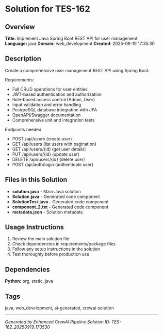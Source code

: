 # Solution for TES-162

## Overview
**Title:** Implement Java Spring Boot REST API for user management
**Language:** java
**Domain:** web_development
**Created:** 2025-09-19 17:35:30

## Description
Create a comprehensive user management REST API using Spring Boot.

Requirements:
- Full CRUD operations for user entities
- JWT-based authentication and authorization
- Role-based access control (Admin, User)
- Input validation and error handling
- PostgreSQL database integration with JPA
- OpenAPI/Swagger documentation
- Comprehensive unit and integration tests

Endpoints needed:
- POST /api/users (create user)
- GET /api/users (list users with pagination)
- GET /api/users/{id} (get user details)
- PUT /api/users/{id} (update user)
- DELETE /api/users/{id} (delete user)
- POST /api/auth/login (authenticate user)

## Files in this Solution
- **solution.java** - Main Java solution
- **Solution.java** - Generated code component
- **SolutionTest.java** - Generated code component
- **component_2.txt** - Generated code component
- **metadata.json** - Solution metadata

## Usage Instructions
1. Review the main solution file
2. Check dependencies in requirements/package files
3. Follow any setup instructions in the solution
4. Test thoroughly before production use

## Dependencies
**Python:** org, static, java

## Tags
java, web_development, ai-generated, crewai-solution

---
*Generated by Enhanced CrewAI Pipeline*
*Solution ID: TES-162_20250919_173530*
